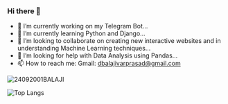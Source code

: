 ### Hi there 👋

<!--
**BALAJI24092001/BALAJI24092001** is a ✨ _special_ ✨ repository because its `README.md` (this file) appears on your GitHub profile.-

Here are some ideas to get you started:  -->



- 🔭 I’m currently working on my Telegram Bot...
- 🌱 I’m currently learning Python and Django...
- 👯 I’m looking to collaborate on creating new interactive websites and in understanding Machine Learning techniques...
- 🤔 I’m looking for help with Data Analysis using Pandas...
- 📫 How to reach me: Gmail: dbalajivarprasad@gmail.com



![24092001BALAJI](https://github-readme-stats.vercel.app/api?username=BALAJI24092001&theme=algolia&show_icons=true)





![Top Langs](https://github-readme-stats.vercel.app/api/top-langs/?username=BALAJI24092001&layout=comp)
